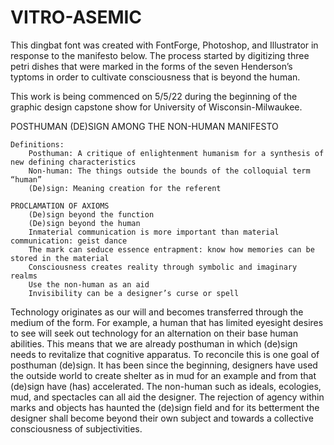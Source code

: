# VITRO-ASEMIC
This dingbat font was created with FontForge, Photoshop, and Illustrator in response to the manifesto below. The process started by digitizing three petri dishes that were marked in the forms of the seven Henderson’s typtoms in order to cultivate consciousness that is beyond the human.

This work is being commenced on 5/5/22 during the beginning of the graphic design capstone show for University of Wisconsin-Milwaukee. 


POSTHUMAN (DE)SIGN AMONG THE NON-HUMAN MANIFESTO

    Definitions:
        Posthuman: A critique of enlightenment humanism for a synthesis of new defining characteristics
        Non-human: The things outside the bounds of the colloquial term “human”
        (De)sign: Meaning creation for the referent

    PROCLAMATION OF AXIOMS
        (De)sign beyond the function
        (De)sign beyond the human
        Inmaterial communication is more important than material communication: geist dance
        The mark can seduce essence entrapment: know how memories can be stored in the material
        Consciousness creates reality through symbolic and imaginary realms  
        Use the non-human as an aid
        Invisibility can be a designer’s curse or spell

Technology originates as our will and becomes transferred through the medium of the form. For example, a human that has limited eyesight desires to see will seek out technology for an alternation on their base human abilities. This means that we are already posthuman in which (de)sign needs to revitalize that cognitive apparatus. To reconcile this is one goal of posthuman (de)sign. It has been since the beginning, designers have used the outside world to create shelter as in mud for an example and from that (de)sign have (has) accelerated. The non-human such as ideals, ecologies, mud, and spectacles can all aid the designer. The rejection of agency within marks and objects has haunted the (de)sign field and for its betterment the designer shall become beyond their own subject and towards a collective consciousness of subjectivities.
